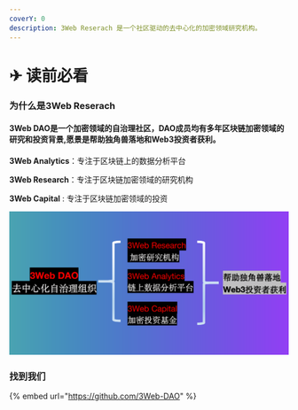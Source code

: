 ```yaml
---
coverY: 0
description: 3Web Reserach 是一个社区驱动的去中心化的加密领域研究机构。
---
```


# ✈ 读前必看

### 为什么是3Web Reserach

#### 3Web DAO是一个加密领域的自治理社区，DAO成员均有多年区块链加密领域的研究和投资背景,愿景是帮助独角兽落地和Web3投资者获利。

**3Web Analytics**：专注于区块链上的数据分析平台

**3Web Research**：专注于区块链加密领域的研究机构

**3Web Capital** : 专注于区块链加密领域的投资

![](.gitbook/assets/gitbook.png)

### 找到我们

{% embed url="https://github.com/3Web-DAO" %}
